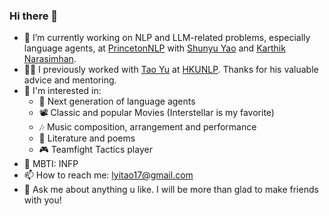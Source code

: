 ### Hi there 👋

- 🔭 I’m currently working on NLP and LLM-related problems, especially language agents, at [PrincetonNLP](https://princeton-nlp.github.io/) with [Shunyu Yao](https://ysymyth.github.io/) and [Karthik Narasimhan](https://www.cs.princeton.edu/~karthikn/).
- 🧑‍💼 I previously worked with [Tao Yu](https://taoyds.github.io/) at [HKUNLP](https://hkunlp.github.io/). Thanks for his valuable advice and mentoring.
- 💖 I'm interested in:
  - 🐬 Next generation of language agents
  - 📽️ Classic and popular Movies (Interstellar is my favorite)
  - 🎶 Music composition, arrangement and performance
  - 📖 Literature and poems
  - 🎮 Teamfight Tactics player
- 🦋 MBTI: INFP
- 📫 How to reach me: lyitao17@gmail.com
- 💬 Ask me about anything u like. I will be more than glad to make friends with you!
<!--
**taogoddd/taogoddd** is a ✨ _special_ ✨ repository because its `README.md` (this file) appears on your GitHub profile.

Here are some ideas to get you started:

- 🌱 I’m currently learning ...
- 👯 I’m looking to collaborate on ...
- 🤔 I’m looking for help with ...
- 💬 Ask me about ...

- 😄 Pronouns: ...
- ⚡ Fun fact: ...
-->
